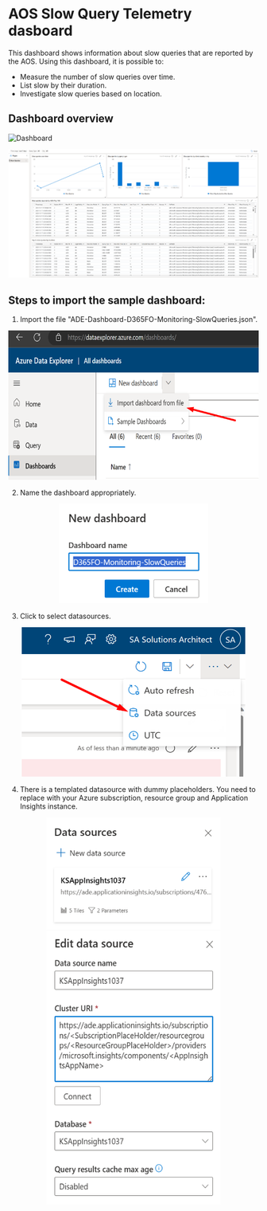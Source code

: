 # AOS Slow Query Telemetry dasboard
This dashboard shows information about slow queries that are reported by the AOS. Using this dashboard, it is possible to:
- Measure the number of slow queries over time.
- List slow by their duration.
- Investigate slow queries based on location.

## Dashboard overview
![Dashboard](SlowQueriesDashboard1.png)
<div align=center><img src="./img/SlowQueriesDashboard1.png"></div>

## Steps to import the sample dashboard:
  1. Import the file "ADE-Dashboard-D365FO-Monitoring-SlowQueries.json".
  
  <div align=center><img src="./img/1ImportSample.png" width="600" height="300"></div>

  2. Name the dashboard appropriately.
  
   <div align=center><img src="./img/2EditName.png" width="300" height="200"></div>
  
  3. Click to select datasources. 
  
  <div align=center><img src="./img/3Datasource.png" width="450" height="300"></div>
  
  4. There is a templated datasource with dummy placeholders. You need to replace with your Azure subscription, resource group and Application Insights instance.
  
  <div align=center><img src="./img/4DatasourceEdit.png" width="350" height="225"></div>
  <div align=center><img src="./img/5DatasourceSet.png" width="350" height="550"></div>